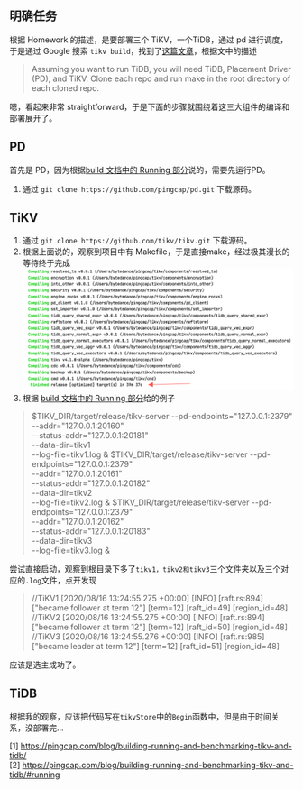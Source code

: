 ## 明确任务
根据 Homework 的描述，是要部署三个 TiKV，一个TiDB，通过 pd 进行调度，于是通过 Google 搜索 `tikv build`，找到了[这篇文章](1)，根据文中的描述
> Assuming you want to run TiDB, you will need TiDB, Placement Driver (PD), and TiKV. Clone each repo and run make in the root directory of each cloned repo.

嗯，看起来非常 straightforward，于是下面的步骤就围绕着这三大组件的编译和部署展开了。

## PD

首先是 PD，因为根据[build 文档中的 Running 部分](2)说的，需要先运行PD。
1. 通过 `git clone https://github.com/pingcap/pd.git` 下载源码。 

## TiKV

1. 通过 `git clone https://github.com/tikv/tikv.git` 下载源码。
2. 根据上面说的，观察到项目中有 Makefile，于是直接make，经过极其漫长的等待终于完成
![tikv](tikv.png)
3. 根据 [build 文档中的 Running 部分](2)给的例子  
> $TIKV_DIR/target/release/tikv-server --pd-endpoints="127.0.0.1:2379" \
    --addr="127.0.0.1:20160" \
    --status-addr="127.0.0.1:20181" \
    --data-dir=tikv1 \
    --log-file=tikv1.log &
$TIKV_DIR/target/release/tikv-server --pd-endpoints="127.0.0.1:2379" \
    --addr="127.0.0.1:20161" \
    --status-addr="127.0.0.1:20182" \
    --data-dir=tikv2 \
    --log-file=tikv2.log &
$TIKV_DIR/target/release/tikv-server --pd-endpoints="127.0.0.1:2379" \
    --addr="127.0.0.1:20162" \
    --status-addr="127.0.0.1:20183" \
    --data-dir=tikv3 \
    --log-file=tikv3.log &   

尝试直接启动，观察到根目录下多了`tikv1，tikv2和tikv3`三个文件夹以及三个对应的`.log`文件，点开发现
> //TiKV1
[2020/08/16 13:24:55.275 +00:00] [INFO] [raft.rs:894] ["became follower at term 12"] [term=12] [raft_id=49] [region_id=48]
//TiKV2
[2020/08/16 13:24:55.275 +00:00] [INFO] [raft.rs:894] ["became follower at term 12"] [term=12] [raft_id=50] [region_id=48]
//TiKV3
[2020/08/16 13:24:55.276 +00:00] [INFO] [raft.rs:985] ["became leader at term 12"] [term=12] [raft_id=51] [region_id=48]

应该是选主成功了。

## TiDB

根据我的观察，应该把代码写在`tikvStore`中的`Begin`函数中，但是由于时间关系，没部署完...

[1] https://pingcap.com/blog/building-running-and-benchmarking-tikv-and-tidb/   
[2] https://pingcap.com/blog/building-running-and-benchmarking-tikv-and-tidb/#running